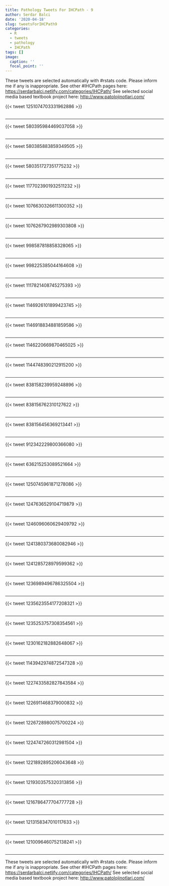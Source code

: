 ```yaml
---
title: Pathology Tweets For IHCPath - 9
author: Serdar Balci
date: '2020-04-18'
slug: tweetsForIHCPath9
categories:
  - R
  - tweets
  - pathology
  - IHCPath
tags: []
image:
  caption: ''
  focal_point: ''
---
```



These tweets are selected automatically with #rstats code. Please inform me if any is inappropriate.
See other #IHCPath pages here: https://serdarbalci.netlify.com/categories/IHCPath/ 
See selected social media based textbook project here: http://www.patolojinotlari.com/

{{< tweet 1251074703331962886 >}}
<br>
<br>
<hr>
{{< tweet 580395984469037058 >}}
<br>
<br>
<hr>
{{< tweet 580385883859349505 >}}
<br>
<br>
<hr>
{{< tweet 580351727351775232 >}}
<br>
<br>
<hr>
{{< tweet 1177023901932511232 >}}
<br>
<br>
<hr>
{{< tweet 1076630326611300352 >}}
<br>
<br>
<hr>
{{< tweet 1076267902989303808 >}}
<br>
<br>
<hr>
{{< tweet 998587818858328065 >}}
<br>
<br>
<hr>
{{< tweet 998225385044164608 >}}
<br>
<br>
<hr>
{{< tweet 1117821408745275393 >}}
<br>
<br>
<hr>
{{< tweet 1146926101899423745 >}}
<br>
<br>
<hr>
{{< tweet 1146918834881859586 >}}
<br>
<br>
<hr>
{{< tweet 1146220669870465025 >}}
<br>
<br>
<hr>
{{< tweet 1144748390212915200 >}}
<br>
<br>
<hr>
{{< tweet 838158239959248896 >}}
<br>
<br>
<hr>
{{< tweet 838156762310127622 >}}
<br>
<br>
<hr>
{{< tweet 838156456369213441 >}}
<br>
<br>
<hr>
{{< tweet 912342229800366080 >}}
<br>
<br>
<hr>
{{< tweet 636215253089521664 >}}
<br>
<br>
<hr>
{{< tweet 1250745961871278086 >}}
<br>
<br>
<hr>
{{< tweet 1247636529104719879 >}}
<br>
<br>
<hr>
{{< tweet 1246096060629409792 >}}
<br>
<br>
<hr>
{{< tweet 1241380373680082946 >}}
<br>
<br>
<hr>
{{< tweet 1241285728979599362 >}}
<br>
<br>
<hr>
{{< tweet 1236989496786325504 >}}
<br>
<br>
<hr>
{{< tweet 1235623554177208321 >}}
<br>
<br>
<hr>
{{< tweet 1235253757308354561 >}}
<br>
<br>
<hr>
{{< tweet 1230162182882648067 >}}
<br>
<br>
<hr>
{{< tweet 1143942974872547328 >}}
<br>
<br>
<hr>
{{< tweet 1227433582827843584 >}}
<br>
<br>
<hr>
{{< tweet 1226911468379000832 >}}
<br>
<br>
<hr>
{{< tweet 1226728980075700224 >}}
<br>
<br>
<hr>
{{< tweet 1224747260312981504 >}}
<br>
<br>
<hr>
{{< tweet 1221892895206043648 >}}
<br>
<br>
<hr>
{{< tweet 1219303575320313856 >}}
<br>
<br>
<hr>
{{< tweet 1216786477704777728 >}}
<br>
<br>
<hr>
{{< tweet 1213158347010117633 >}}
<br>
<br>
<hr>
{{< tweet 1210096460752138241 >}}
<br>
<br>
<hr>


These tweets are selected automatically with #rstats code. Please inform me if any is inappropriate.
See other #IHCPath pages here: https://serdarbalci.netlify.com/categories/IHCPath/ 
See selected social media based textbook project here: http://www.patolojinotlari.com/
